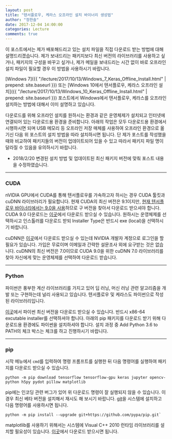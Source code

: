 ```yaml
---
layout: post
title: "텐서플로우, 케라스 오프라인 설치 바이너리 생성법"
author: "정한솔"
date: 2017-12-04 14:00:00
categories: Lecture
comments: true
---
```


이 포스트에서는 제가 배포해드리고 있는 설치 파일을 직접 다운로드 받는 방법에 대해 설명드리겠습니다. 제가 보내드리는 패키지보다 최신 버전의 라이브러리를 사용하고 싶거나, 패키지의 구성을 바꾸고 싶거나, 제가 메일을 보내드리는 시간 없이 바로 오프라인 설치 파일이 필요할 경우 이 방법을 사용하시기 바랍니다.

[Windows 7]({{ "/lecture/2017/10/13/Windows_7_Keras_Offline_Install.html" | prepend: site.baseurl }}) 또는 [Windows 10에서 텐서플로우, 케라스 오프라인 설치]({{ "/lecture/2017/10/13/Windows_10_Keras_Offline_Install.html" | prepend: site.baseurl }}) 포스트에서 Windows에서 텐서플로우, 케라스를 오프라인 설치하는 방법에 대해서 이미 설명하고 있습니다.

다운로드를 위해 오프라인 설치를 원하시는 환경과 같은 운영체제가 설치되고 인터넷에 연결되어 있는 다운로드용 환경을 준비합니다. 아래의 작업은 모두 다운로드용 환경에서 시행하시면 되며 USB 메모리 등 오프라인 저장 매체를 사용하여 오프라인 환경으로 옮기신 다음 위 포스트의 설치 방법을 따라 설치하시면 됩니다. 단 제가 포스트를 작성했을 때와 비교하여 패키지들의 버전이 업데이트되어 있을 수 있고 따라서 패키지 파일 명이 달라질 수 있음을 유의하시기 바랍니다.

 * 2018/2/20 변경된 설치 방법 및 업데이트된 최신 패키지 버전에 맞춰 포스트 내용을 수정하였습니다.

---

### CUDA

nVIDIA GPU에서 CUDA를 통해 텐서플로우를 가속하고자 하시는 경우 CUDA 툴킷과 cuDNN 라이브러리가 필요합니다. 현재 CUDA의 최신 버전은 9.1이지만, [현재 텐서플로우 바이너리에서는 9.0을 사용](https://github.com/tensorflow/tensorflow/releases/tag/v1.5.0)하므로 구 버전을 찾아서 다운로드 받으셔야 합니다. CUDA 9.0 다운로드는 [이곳](https://developer.nvidia.com/cuda-90-download-archive)에서 다운로드 받으실 수 있습니다. 원하시는 운영체제를 선택하시고 인스톨러를 다운로드 받되 Installer Type은 반드시 exe (local)을 선택하시기 바랍니다.

cuDNN은 [이곳](https://developer.nvidia.com/cudnn)에서 다운로드 받으실 수 있는데 NVIDIA 개발자 계정으로 로그인을 할 필요가 있습니다. 가입은 무료이며 이메일과 간략한 설문조사 외에 요구받는 것은 없습니다. cuDNN의 최신 버전은 7.0이므로 CUDA 9.0을 위한 cuDNN 7.0 라이브러리를 찾아 자신에게 맞는 운영체제를 선택하여 다운로드 받습니다.

---

### Python

파이썬은 풍부한 계산 라이브러리를 가지고 있어 딥 러닝, 머신 러닝 관련 알고리즘을 개발 또는 구현하는데 널리 사용되고 있습니다. 텐서플로우 및 케라스도 파이썬으로 작성된 라이브러리입니다.

[이곳](https://www.python.org/downloads/windows/)에서 파이썬 최신 버전을 다운로드 받으실 수 있습니다. 반드시 x86-64 excutable installer를 선택하셔야 합니다. 아래의 pip 패키지를 다운로드 받기 위해 다운로드용 환경에도 파이썬을 설치하셔야 합니다. 설치 과정 중 Add Python 3.6 to PATH의 체크 박스는 체크를 하고 진행하시기 바랍니다.

---

### pip

시작 메뉴에서 `cmd`를 입력하여 명령 프롬프트를 실행한 뒤 다음 명령어를 실행하여 패키지를 다운로드 받으실 수 있습니다.

```
python -m pip download tensorflow tensorflow-gpu keras jupyter opencv-python h5py pydot pillow matplotlib
```

pip에는 인코딩 관련 버그가 있어 위 다운로드 명령이 잘 실행되지 않을 수 있습니다. 이 경우 최신 베타 버전을 설치해서 재시도 해 보시기 바랍니다. [git](https://git-scm.com/)을 시스템에 설치하고 다음 명령어를 사용하시면 됩니다.

```
python -m pip install --upgrade git+https://github.com/pypa/pip.git`
```

matplotlib를 사용하기 위해서는 시스템에 Visual C++ 2010 런타임 라이브러리를 설치할 필요성이 있습니다. [이곳](https://www.microsoft.com/en-us/download/details.aspx?id=14632)에서 다운로드 받으시면 됩니다.
